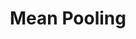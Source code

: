 ---
types: "word"

title: "Mean Pooling"

categories: ['']

tags: ['Mean', 'Pooling']

arabic: ['التقليص بالمعدل']

publishers: ['خوارزميات الذكاء الاصطناعي في تحليل النص العربي']

types: "word"

slug: ""
---
